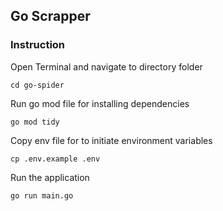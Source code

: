 ## Go Scrapper

### Instruction
Open Terminal and navigate to directory folder
```
cd go-spider
```
Run go mod file for installing dependencies
```
go mod tidy
```
Copy env file for to initiate environment variables
```
cp .env.example .env
```
Run the application
```
go run main.go 
```